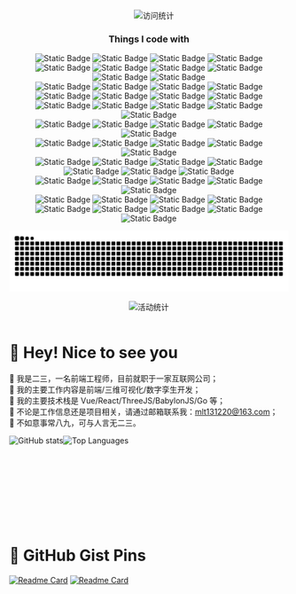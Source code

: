 <div align="center">
  <div>
    <a href="https://www.mhbdng.cn">
      <img src="https://readme-typing-svg.demolab.com?font=Fira+Code&pause=1000&width=435&lines=初见少年拉满弓;不惧岁月不惧风&center=true&size=27"  alt=""/>
    </a>
  </div>

  <div>
    <a href="https://www.mhbdng.cn"><img src="https://img.shields.io/badge/Website-博客-blue"  alt=""/></a>&emsp;
    <img src="https://komarev.com/ghpvc/?username=mlt131220&label=Views&color=339af0&style=flat" alt="访问统计" />
  </div>

  <h3>Things I code with</h3>
  <div>
    <img alt="Static Badge" src="https://img.shields.io/badge/Javascript-8DD6F9?logo=javascript">
    <img alt="Static Badge" src="https://img.shields.io/badge/Typescript-45B8D8?logo=typescript&logoColor=%23fff">
    <img alt="Static Badge" src="https://img.shields.io/badge/Golang-46A2F1?logo=go&logoColor=%23fff">
    <img alt="Static Badge" src="https://img.shields.io/badge/PHP-1A73E8?logo=php&logoColor=%23fff">
    <img alt="Static Badge" src="https://img.shields.io/badge/HTML5-%23E34F26?logo=html5&logoColor=%23fff">
    <img alt="Static Badge" src="https://img.shields.io/badge/CSS3-%231572B6?logo=css3&logoColor=%23fff">
    <img alt="Static Badge" src="https://img.shields.io/badge/WebGL-%23990000?logo=webgl&logoColor=%23fff">
    <img alt="Static Badge" src="https://img.shields.io/badge/WebGPU-%23336699?logoColor=%23fff">
    <img alt="Static Badge" src="https://img.shields.io/badge/WebAssembly-%23654FF0?logo=webassembly&logoColor=%23fff">
    <img alt="Static Badge" src="https://img.shields.io/badge/Markdown-%23000000?logo=markdown&logoColor=%23fff">
    <br />
    <img alt="Static Badge" src="https://img.shields.io/badge/Vue-565656?logo=vuedotjs">
    <img alt="Static Badge" src="https://img.shields.io/badge/React-45B8D8?logo=react&logoColor=%23fff">
    <img alt="Static Badge" src="https://img.shields.io/badge/Jquery-%230769AD?logo=jquery">
    <img alt="Static Badge" src="https://img.shields.io/badge/ThreeJS-430098?logo=threedotjs">
    <img alt="Static Badge" src="https://img.shields.io/badge/BabylonJS-000000">
    <img alt="Static Badge" src="https://img.shields.io/badge/Cesium-%236CADDF?logo=cesium&logoColor=%23fff">
    <img alt="Static Badge" src="https://img.shields.io/badge/ECharts-%23AA344D?logo=apacheecharts&logoColor=%23fff">
    <img alt="Static Badge" src="https://img.shields.io/badge/Axios-%235A29E4?logo=axios&logoColor=%23fff">
    <br/>
    <img alt="Static Badge" src="https://img.shields.io/badge/Sass-%23CC6699?logo=sass&logoColor=%23fff">
    <img alt="Static Badge" src="https://img.shields.io/badge/Less-%231D365D?logo=less&logoColor=%23fff">
    <img alt="Static Badge" src="https://img.shields.io/badge/Tailwind%20CSS-%2306B6D4?logo=tailwindcss&logoColor=%23fff">
    <img alt="Static Badge" src="https://img.shields.io/badge/UnoCSS-%23333333?logo=unocss&logoColor=%23fff">
    <img alt="Static Badge" src="https://img.shields.io/badge/Styled%20Components-%23DB7093?logo=styledcomponents&logoColor=%23fff">
    <br/>
    <img alt="Static Badge" src="https://img.shields.io/badge/Vite-%23646CFF?logo=vite&logoColor=%23fff">
    <img alt="Static Badge" src="https://img.shields.io/badge/Webpack-%238DD6F9?logo=webpack&logoColor=%23fff&color=%23ff">
    <img alt="Static Badge" src="https://img.shields.io/badge/NPM-%23CB3837?logo=npm&logoColor=%23fff">
    <img alt="Static Badge" src="https://img.shields.io/badge/Yarn-%23CB3837?logo=yarn&logoColor=%23fff">
    <img alt="Static Badge" src="https://img.shields.io/badge/PNPM-%23F69220?logo=pnpm&logoColor=%23fff">
    <br />
    <img alt="Static Badge" src="https://img.shields.io/badge/Beego-%230B996E?logoColor=%23fff">
    <img alt="Static Badge" src="https://img.shields.io/badge/Gin-%230B996E?logo=gin&logoColor=%23fff">
    <img alt="Static Badge" src="https://img.shields.io/badge/goquery-%23669DF6?logoColor=%23fff">
    <img alt="Static Badge" src="https://img.shields.io/badge/ThinkPHP-%23EE2624?logoColor=%23fff">
    <img alt="Static Badge" src="https://img.shields.io/badge/Laravel-%23FF2D20?logo=laravel&logoColor=%23fff">
    <br />
    <img alt="Static Badge" src="https://img.shields.io/badge/MySQL-4479A1?logo=mysql&logoColor=%23fff">
    <img alt="Static Badge" src="https://img.shields.io/badge/MongoDB-47A248?logo=mongodb&logoColor=%23fff">
    <img alt="Static Badge" src="https://img.shields.io/badge/PhpMyAdmin-%236C78AF?logo=phpmyadmin&logoColor=%23fff">
    <img alt="Static Badge" src="https://img.shields.io/badge/NGINX-269539?logo=nginx&logoColor=%23fff">
    <img alt="Static Badge" src="https://img.shields.io/badge/Apache-D22128?logo=apachedotorg&logoColor=%23fff">
    <img alt="Static Badge" src="https://img.shields.io/badge/Socket.io-010101?logo=socketdotio&logoColor=%23fff">
    <img alt="Static Badge" src="https://img.shields.io/badge/Docker-2496ED?logo=docker&logoColor=%23fff">
    <br />
    <img alt="Static Badge" src="https://img.shields.io/badge/Git-%23F05032?logo=git&logoColor=%23fff">
    <img alt="Static Badge" src="https://img.shields.io/badge/GitHub-181717?logo=github&logoColor=%23fff">
    <img alt="Static Badge" src="https://img.shields.io/badge/Gitee-%23C71D23?logo=gitee&logoColor=%23fff">
    <img alt="Static Badge" src="https://img.shields.io/badge/GitLab-FCA121?logo=gitlab&logoColor=%23fff">
    <img alt="Static Badge" src="https://img.shields.io/badge/SVN-%2386BC40?logoColor=%23fff">
    <br />
    <img alt="Static Badge" src="https://img.shields.io/badge/WebStorm-000000?logo=webstorm&logoColor=%23fff">
    <img alt="Static Badge" src="https://img.shields.io/badge/GoLand-%23000000?logo=goland&logoColor=%23fff">
    <img alt="Static Badge" src="https://img.shields.io/badge/PhpStorm-%23000000?logo=phpstorm">
    <img alt="Static Badge" src="https://img.shields.io/badge/VSCode-007ACC?logo=visualstudiocode&logoColor=%23fff">
    <img alt="Static Badge" src="https://img.shields.io/badge/Visual%20Studio-%235C2D91?logo=visualstudio">
    <img alt="Static Badge" src="https://img.shields.io/badge/Github%20Copilot-%23000000?logo=githubcopilot&logoColor=%23fff">
    <img alt="Static Badge" src="https://img.shields.io/badge/Postman-FF6C37?logo=postman&logoColor=%23fff">
    <img alt="Static Badge" src="https://img.shields.io/badge/Revit-%23186BFF?logo=autodeskrevit&logoColor=%23fff">
    <img alt="Static Badge" src="https://img.shields.io/badge/AutoCAD-%23186BFF?logo=autocad&logoColor=%23fff">
  </div>

[//]: # (  Snake Code Contribution Map 贪吃蛇代码贡献图 )
  <picture>
    <source media="(prefers-color-scheme: dark)" srcset="https://raw.githubusercontent.com/mlt131220/mlt131220/output/github-contribution-grid-snake-dark.svg" />
    <source media="(prefers-color-scheme: light)" srcset="https://raw.githubusercontent.com/mlt131220/mlt131220/output/github-contribution-grid-snake.svg" />
    <img alt="github-snake" src="https://raw.githubusercontent.com/mlt131220/mlt131220/output/github-contribution-grid-snake-dark.svg" />
  </picture>

  <img src="https://github-readme-activity-graph.vercel.app/graph?username=mlt131220&theme=vue" alt="活动统计"/> 

  <div>&nbsp;</div>
</div>

# 🙋 Hey! Nice to see you
 🌱 我是二三，一名前端工程师，目前就职于一家互联网公司；<br/>
 🌱 我的主要工作内容是前端/三维可视化/数字孪生开发；<br/>
 🌱 我的主要技术栈是 Vue/React/ThreeJS/BabylonJS/Go 等；<br/>
 🌱 不论是工作信息还是项目相关，请通过邮箱联系我：mlt131220@163.com；<br/>
 🌱 不如意事常八九，可与人言无二三。

<div style="display:flex;">
  <img height="160px" alt="GitHub stats" src="https://github-readme-stats.vercel.app/api?username=mlt131220&hide=contribs&show_icons=true&theme=ambient_gradient" />
  <img height="160px" alt="Top Languages" src="https://github-readme-stats.vercel.app/api/top-langs/?username=mlt131220&layout=compact&theme=ambient_gradient" />
</div>


# :poop: GitHub Gist Pins
[![Readme Card](https://github-readme-stats.vercel.app/api/pin/?username=mlt131220&repo=ES-3DEditor&theme=shadow_red)](https://github.com/mlt131220/ES-3DEditor)
[![Readme Card](https://github-readme-stats.vercel.app/api/pin/?username=mlt131220&repo=ES3DEditorGoBack&theme=shadow_red)](https://github.com/mlt131220/ES3DEditorGoBack)
